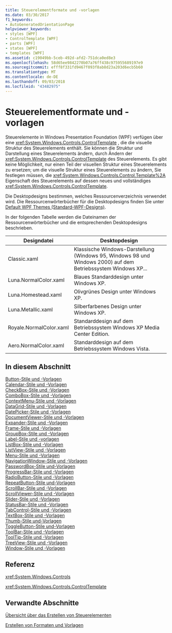 ```yaml
---
title: Steuerelementformate und -vorlagen
ms.date: 03/30/2017
f1_keywords:
- AutoGeneratedOrientationPage
helpviewer_keywords:
- styles [WPF]
- ControlTemplate [WPF]
- parts [WPF]
- states [WPF]
- templates [WPF]
ms.assetid: c19049bb-5ceb-492d-afd2-751dca0ed8e3
ms.openlocfilehash: 58d65ee9842270b07a76ff438c975955689197e9
ms.sourcegitcommit: efff8f331fd9467f093f8ab8d23a203d6ecb5b60
ms.translationtype: MT
ms.contentlocale: de-DE
ms.lasthandoff: 09/03/2018
ms.locfileid: "43482975"
---
```

# <a name="control-styles-and-templates"></a>Steuerelementformate und -vorlagen
Steuerelemente in Windows Presentation Foundation (WPF) verfügen über eine <xref:System.Windows.Controls.ControlTemplate> , die die visuelle Struktur des Steuerelements enthält. Sie können die Struktur und Darstellung eines Steuerelements ändern, durch Ändern der <xref:System.Windows.Controls.ControlTemplate> des Steuerelements. Es gibt keine Möglichkeit, nur einen Teil der visuellen Struktur eines Steuerelements zu ersetzen; um die visuelle Struktur eines Steuerelements zu ändern, Sie festlegen müssen, die <xref:System.Windows.Controls.Control.Template%2A> Eigenschaft des Steuerelements auf dessen neues und vollständiges <xref:System.Windows.Controls.ControlTemplate>.  
  
 Die Desktopdesigns bestimmen, welches Ressourcenverzeichnis verwendet wird. Die Ressourcenwörterbücher für die Desktopdesigns finden Sie unter [Default WPF Themes (Standard-WPF-Designs)](https://go.microsoft.com/fwlink/?LinkID=158252).  
  
 In der folgenden Tabelle werden die Dateinamen der Ressourcenwörterbücher und die entsprechenden Desktopdesigns beschrieben.  
  
|Designdatei|Desktopdesign|  
|----------------|-------------------|  
|Classic.xaml|Klassische Windows-Darstellung (Windows 95, Windows 98 und Windows 2000) auf dem Betriebssystem Windows XP...|  
|Luna.NormalColor.xaml|Blaues Standarddesign unter Windows XP.|  
|Luna.Homestead.xaml|Olivgrünes Design unter Windows XP.|  
|Luna.Metallic.xaml|Silberfarbenes Design unter Windows XP.|  
|Royale.NormalColor.xaml|Standarddesign auf dem Betriebssystem Windows XP Media Center Edition.|  
|Aero.NormalColor.xaml|Standarddesign auf dem Betriebssystem Windows Vista.|  
  
## <a name="in-this-section"></a>In diesem Abschnitt  
 [Button-Stile und -Vorlagen](../../../../docs/framework/wpf/controls/button-styles-and-templates.md)  
 [Calendar-Stile und -Vorlagen](../../../../docs/framework/wpf/controls/calendar-styles-and-templates.md)  
 [CheckBox-Stile und -Vorlagen](../../../../docs/framework/wpf/controls/checkbox-styles-and-templates.md)  
 [ComboBox-Stile und -Vorlagen](../../../../docs/framework/wpf/controls/combobox-styles-and-templates.md)  
 [ContextMenu-Stile und -Vorlagen](../../../../docs/framework/wpf/controls/contextmenu-styles-and-templates.md)  
 [DataGrid-Stile und -Vorlagen](../../../../docs/framework/wpf/controls/datagrid-styles-and-templates.md)  
 [DatePicker-Stile und -Vorlagen](../../../../docs/framework/wpf/controls/datepicker-styles-and-templates.md)  
 [DocumentViewer-Stile und -Vorlagen](../../../../docs/framework/wpf/controls/documentviewer-styles-and-templates.md)  
 [Expander-Stile und -Vorlagen](../../../../docs/framework/wpf/controls/expander-styles-and-templates.md)  
 [Frame-Stile und -Vorlagen](../../../../docs/framework/wpf/controls/frame-styles-and-templates.md)  
 [GroupBox-Stile und -Vorlagen](../../../../docs/framework/wpf/controls/groupbox-styles-and-templates.md)  
 [Label-Stile und -vorlagen](../../../../docs/framework/wpf/controls/label-styles-and-templates.md)  
 [ListBox-Stile und -Vorlagen](../../../../docs/framework/wpf/controls/listbox-styles-and-templates.md)  
 [ListView-Stile und -Vorlagen](../../../../docs/framework/wpf/controls/listview-styles-and-templates.md)  
 [Menu-Stile und -Vorlagen](../../../../docs/framework/wpf/controls/menu-styles-and-templates.md)  
 [NavigationWindow-Stile und -Vorlagen](../../../../docs/framework/wpf/controls/navigationwindow-styles-and-templates.md)  
 [PasswordBox-Stile und-Vorlagen](../../../../docs/framework/wpf/controls/passwordbox-syles-and-templates.md)  
 [ProgressBar-Stile und -Vorlagen](../../../../docs/framework/wpf/controls/progressbar-styles-and-templates.md)  
 [RadioButton-Stile und -Vorlagen](../../../../docs/framework/wpf/controls/radiobutton-styles-and-templates.md)  
 [RepeatButton-Stile und-Vorlagen](../../../../docs/framework/wpf/controls/repeatbutton-syles-and-templates.md)  
 [ScrollBar-Stile und -Vorlagen](../../../../docs/framework/wpf/controls/scrollbar-styles-and-templates.md)  
 [ScrollViewer-Stile und -Vorlagen](../../../../docs/framework/wpf/controls/scrollviewer-styles-and-templates.md)  
 [Slider-Stile und -Vorlagen](../../../../docs/framework/wpf/controls/slider-styles-and-templates.md)  
 [StatusBar-Stile und -Vorlagen](../../../../docs/framework/wpf/controls/statusbar-styles-and-templates.md)  
 [TabControl-Stile und -Vorlagen](../../../../docs/framework/wpf/controls/tabcontrol-styles-and-templates.md)  
 [TextBox-Stile und -Vorlagen](../../../../docs/framework/wpf/controls/textbox-styles-and-templates.md)  
 [Thumb-Stile und-Vorlagen](../../../../docs/framework/wpf/controls/thumb-syles-and-templates.md)  
 [ToggleButton-Stile und-Vorlagen](../../../../docs/framework/wpf/controls/togglebutton-syles-and-templates.md)  
 [ToolBar-Stile und -Vorlagen](../../../../docs/framework/wpf/controls/toolbar-styles-and-templates.md)  
 [ToolTip-Stile und -Vorlagen](../../../../docs/framework/wpf/controls/tooltip-styles-and-templates.md)  
 [TreeView-Stile und -Vorlagen](../../../../docs/framework/wpf/controls/treeview-styles-and-templates.md)  
 [Window-Stile und -Vorlagen](../../../../docs/framework/wpf/controls/window-styles-and-templates.md)  
  
## <a name="reference"></a>Referenz  
 <xref:System.Windows.Controls>  
  
 <xref:System.Windows.Controls.ControlTemplate>  
  
## <a name="related-sections"></a>Verwandte Abschnitte  
 [Übersicht über das Erstellen von Steuerelementen](../../../../docs/framework/wpf/controls/control-authoring-overview.md)  
  
 [Erstellen von Formaten und Vorlagen](../../../../docs/framework/wpf/controls/styling-and-templating.md)

